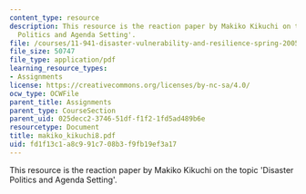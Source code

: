 ```yaml
---
content_type: resource
description: This resource is the reaction paper by Makiko Kikuchi on the topic 'Disaster
  Politics and Agenda Setting'.
file: /courses/11-941-disaster-vulnerability-and-resilience-spring-2005/fd1f13c1a8c991c708b3f9fb19ef3a17_makiko_kikuchi8.pdf
file_size: 50747
file_type: application/pdf
learning_resource_types:
- Assignments
license: https://creativecommons.org/licenses/by-nc-sa/4.0/
ocw_type: OCWFile
parent_title: Assignments
parent_type: CourseSection
parent_uid: 025decc2-3746-51df-f1f2-1fd5ad489b6e
resourcetype: Document
title: makiko_kikuchi8.pdf
uid: fd1f13c1-a8c9-91c7-08b3-f9fb19ef3a17
---
```

This resource is the reaction paper by Makiko Kikuchi on the topic 'Disaster Politics and Agenda Setting'.